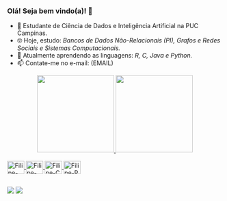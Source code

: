 ### Olá! Seja bem vindo(a)! 👋

- 🌱 Estudante de Ciência de Dados e Inteligência Artificial na PUC Campinas.
- 🤓 Hoje, estudo: *Bancos de Dados Não-Relacionais (PI), Grafos e Redes Sociais e Sistemas Computacionais.* 
- 🤔 Atualmente aprendendo as linguagens: *R, C, Java e Python.*
- 📫 Contate-me no e-mail: (EMAIL)

<div align="center">
  <a href="https://github.com/filipeasaph">
  <img height="180em" src="https://github-readme-stats.vercel.app/api?username=filipeasaph&show_icons=false&theme=gotham&include_all_commits=true&count_private=true"/>
  <img height="180em" src="https://github-readme-stats.vercel.app/api/top-langs/?username=filipeasaph&layout=compact&langs_count=7&theme=gotham"/>
</div>
<div style="display: inline_block"><br>
  <img align="center" alt="Filipe-Js" height="30" width="40" src="https://cdn.jsdelivr.net/gh/devicons/devicon/icons/javascript/javascript-original.svg">
  <img align="center" alt="Filipe-Python" height="30" width="40" src="https://cdn.jsdelivr.net/gh/devicons/devicon/icons/python/python-original.svg">
  <img align="center" alt="Filipe-C" height="30" width="40" src="https://cdn.jsdelivr.net/gh/devicons/devicon/icons/c/c-original.svg">
  <img align="center" alt="Filipe-R" height="30" width="40" src="https://cdn.jsdelivr.net/gh/devicons/devicon/icons/r/r-original.svg">
</div>
  
   ##
 
<div> 
  <a href="https://instagram.com/_asaph_10" target="_blank"><img src="https://img.shields.io/badge/-Instagram-%23E4405F?style=for-the-badge&logo=instagram&logoColor=white" target="_blank"></a>
  <a href = "mailto:ferreirarobe.fasa@gmail.com"><img src="https://img.shields.io/badge/-Gmail-%23333?style=for-the-badge&logo=gmail&logoColor=white" target="_blank"></a>
</div>
